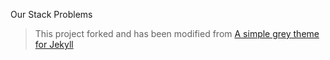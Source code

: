 Our Stack Problems

> This project forked and has been modified from [A simple grey theme for Jekyll](https://github.com/liamsymonds/simplygrey-jekyll)
